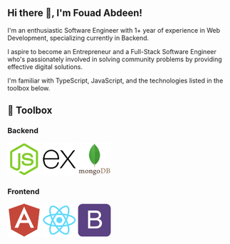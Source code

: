 ## Hi there 👋, I'm Fouad Abdeen!

I'm an enthusiastic Software Engineer with 1+ year of experience in Web Development, specializing currently in Backend.

I aspire to become an Entrepreneur and a Full-Stack Software Engineer who's passionately involved in solving community problems by providing effective digital solutions.

I'm familiar with TypeScript, JavaScript, and the technologies listed in the toolbox below.

## 🧰 Toolbox

### Backend

<img src = "https://github.com/devicons/devicon/blob/master/icons/nodejs/nodejs-plain.svg" alt = "Node.js" height = 75 weight = 75> <img src = "https://github.com/devicons/devicon/blob/master/icons/express/express-original.svg" alt = "Express.js" height = 75 weight = 75> <img src = "https://github.com/devicons/devicon/blob/master/icons/mongodb/mongodb-original-wordmark.svg" alt = "MongoDB" height = 75 weight = 75>

### Frontend

<img src = "https://github.com/devicons/devicon/blob/master/icons/angularjs/angularjs-plain.svg" alt = "Angular" height = 75 weight = 75> <img src = "https://github.com/devicons/devicon/blob/master/icons/react/react-original.svg" alt = "React" height = 75 weight = 75> <img src = "https://github.com/devicons/devicon/blob/master/icons/bootstrap/bootstrap-plain.svg" alt = "Bootstrap" height = 75 weight = 75>

<!--
**fouad-abdeen/fouad-abdeen** is a ✨ _special_ ✨ repository because its `README.md` (this file) appears on your GitHub profile.

Here are some ideas to get you started:

- 🔭 I’m currently working on ...
- 🌱 I’m currently learning ...
- 👯 I’m looking to collaborate on ...
- 🤔 I’m looking for help with ...
- 💬 Ask me about ...
- 📫 How to reach me: ...
- 😄 Pronouns: ...
- ⚡ Fun fact: ...
-->
